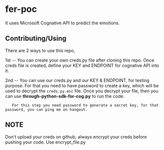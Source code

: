 # fer-poc

It uses Microsoft Cognative API to predict the emotions.

## Contributing/Using

There are 2 ways to use this repo,

1st -- You can create your own creds.py file after cloning this repo. Once creds file is created, define your KEY and ENDPOINT for cognative API into it.


2nd -- You can use our creds.py and our KEY & ENDPOINT, for testing purpose. For that you need to have password to create a key, which will be used to decrypt the `creds.py.enc` file.
       Once you decrypt your file, then you can use **through-python-sdk-for-cog.py** to run the code. 
       
       For this step you need password to generate a secret key, for that password, you can ping me on hangout.
       
## NOTE 
Don't upload your creds on github, always encrypt your creds before pushing your code. Use encrypt_file.py
